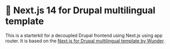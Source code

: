 # 🚀 Next.js 14 for Drupal multilingual template

This is a starterkit for a decoupled Drupal frontend using Next.js using app router.
It is based on the [Next.js for Drupal multilingual template by Wunder](https://github.com/wunderio/next-drupal-starterkit).
